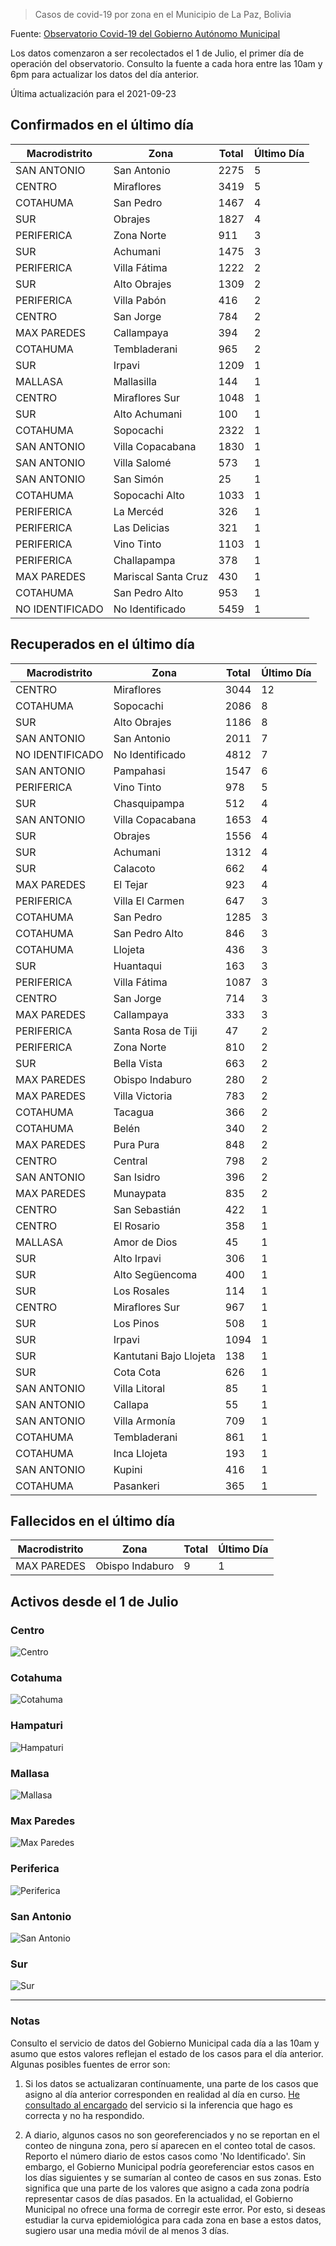 > Casos de covid-19 por zona en el Municipio de La Paz, Bolivia

Fuente: [Observatorio Covid-19 del Gobierno Autónomo Municipal](http://observatoriocovid19.lapaz.bo/observatorio/index.php/datos-abiertos-covid)

Los datos comenzaron a ser recolectados el 1 de Julio, el primer día de operación del observatorio. Consulto la fuente a cada hora entre las 10am y 6pm para actualizar los datos del día anterior.

Última actualización para el 2021-09-23

## Confirmados en el último día

| Macrodistrito   | Zona                |   Total |   Último Día |
|-----------------|---------------------|---------|--------------|
| SAN ANTONIO     | San Antonio         |    2275 |            5 |
| CENTRO          | Miraflores          |    3419 |            5 |
| COTAHUMA        | San Pedro           |    1467 |            4 |
| SUR             | Obrajes             |    1827 |            4 |
| PERIFERICA      | Zona Norte          |     911 |            3 |
| SUR             | Achumani            |    1475 |            3 |
| PERIFERICA      | Villa Fátima        |    1222 |            2 |
| SUR             | Alto Obrajes        |    1309 |            2 |
| PERIFERICA      | Villa Pabón         |     416 |            2 |
| CENTRO          | San Jorge           |     784 |            2 |
| MAX PAREDES     | Callampaya          |     394 |            2 |
| COTAHUMA        | Tembladerani        |     965 |            2 |
| SUR             | Irpavi              |    1209 |            1 |
| MALLASA         | Mallasilla          |     144 |            1 |
| CENTRO          | Miraflores Sur      |    1048 |            1 |
| SUR             | Alto Achumani       |     100 |            1 |
| COTAHUMA        | Sopocachi           |    2322 |            1 |
| SAN ANTONIO     | Villa Copacabana    |    1830 |            1 |
| SAN ANTONIO     | Villa Salomé        |     573 |            1 |
| SAN ANTONIO     | San Simón           |      25 |            1 |
| COTAHUMA        | Sopocachi Alto      |    1033 |            1 |
| PERIFERICA      | La Mercéd           |     326 |            1 |
| PERIFERICA      | Las Delicias        |     321 |            1 |
| PERIFERICA      | Vino Tinto          |    1103 |            1 |
| PERIFERICA      | Challapampa         |     378 |            1 |
| MAX PAREDES     | Mariscal Santa Cruz |     430 |            1 |
| COTAHUMA        | San Pedro Alto      |     953 |            1 |
| NO IDENTIFICADO | No Identificado     |    5459 |            1 |

## Recuperados en el último día

| Macrodistrito   | Zona                   |   Total |   Último Día |
|-----------------|------------------------|---------|--------------|
| CENTRO          | Miraflores             |    3044 |           12 |
| COTAHUMA        | Sopocachi              |    2086 |            8 |
| SUR             | Alto Obrajes           |    1186 |            8 |
| SAN ANTONIO     | San Antonio            |    2011 |            7 |
| NO IDENTIFICADO | No Identificado        |    4812 |            7 |
| SAN ANTONIO     | Pampahasi              |    1547 |            6 |
| PERIFERICA      | Vino Tinto             |     978 |            5 |
| SUR             | Chasquipampa           |     512 |            4 |
| SAN ANTONIO     | Villa Copacabana       |    1653 |            4 |
| SUR             | Obrajes                |    1556 |            4 |
| SUR             | Achumani               |    1312 |            4 |
| SUR             | Calacoto               |     662 |            4 |
| MAX PAREDES     | El Tejar               |     923 |            4 |
| PERIFERICA      | Villa El Carmen        |     647 |            3 |
| COTAHUMA        | San Pedro              |    1285 |            3 |
| COTAHUMA        | San Pedro Alto         |     846 |            3 |
| COTAHUMA        | Llojeta                |     436 |            3 |
| SUR             | Huantaqui              |     163 |            3 |
| PERIFERICA      | Villa Fátima           |    1087 |            3 |
| CENTRO          | San Jorge              |     714 |            3 |
| MAX PAREDES     | Callampaya             |     333 |            3 |
| PERIFERICA      | Santa Rosa de Tiji     |      47 |            2 |
| PERIFERICA      | Zona Norte             |     810 |            2 |
| SUR             | Bella Vista            |     663 |            2 |
| MAX PAREDES     | Obispo Indaburo        |     280 |            2 |
| MAX PAREDES     | Villa Victoria         |     783 |            2 |
| COTAHUMA        | Tacagua                |     366 |            2 |
| COTAHUMA        | Belén                  |     340 |            2 |
| MAX PAREDES     | Pura Pura              |     848 |            2 |
| CENTRO          | Central                |     798 |            2 |
| SAN ANTONIO     | San Isidro             |     396 |            2 |
| MAX PAREDES     | Munaypata              |     835 |            2 |
| CENTRO          | San Sebastián          |     422 |            1 |
| CENTRO          | El Rosario             |     358 |            1 |
| MALLASA         | Amor de Dios           |      45 |            1 |
| SUR             | Alto Irpavi            |     306 |            1 |
| SUR             | Alto Següencoma        |     400 |            1 |
| SUR             | Los Rosales            |     114 |            1 |
| CENTRO          | Miraflores Sur         |     967 |            1 |
| SUR             | Los Pinos              |     508 |            1 |
| SUR             | Irpavi                 |    1094 |            1 |
| SUR             | Kantutani Bajo Llojeta |     138 |            1 |
| SUR             | Cota Cota              |     626 |            1 |
| SAN ANTONIO     | Villa Litoral          |      85 |            1 |
| SAN ANTONIO     | Callapa                |      55 |            1 |
| SAN ANTONIO     | Villa Armonía          |     709 |            1 |
| COTAHUMA        | Tembladerani           |     861 |            1 |
| COTAHUMA        | Inca Llojeta           |     193 |            1 |
| SAN ANTONIO     | Kupini                 |     416 |            1 |
| COTAHUMA        | Pasankeri              |     365 |            1 |

## Fallecidos en el último día

| Macrodistrito   | Zona            |   Total |   Último Día |
|-----------------|-----------------|---------|--------------|
| MAX PAREDES     | Obispo Indaburo |       9 |            1 |

## Activos desde el 1 de Julio

### Centro

![Centro](plots/activos_centro.png)

### Cotahuma

![Cotahuma](plots/activos_cotahuma.png)

### Hampaturi

![Hampaturi](plots/activos_hampaturi.png)

### Mallasa

![Mallasa](plots/activos_mallasa.png)

### Max Paredes

![Max Paredes](plots/activos_max_paredes.png)

### Periferica

![Periferica](plots/activos_periferica.png)

### San Antonio

![San Antonio](plots/activos_san_antonio.png)

### Sur

![Sur](plots/activos_sur.png)

---

### Notas

Consulto el servicio de datos del Gobierno Municipal cada día a las 10am y asumo que estos valores reflejan el estado de los casos para el día anterior. Algunas posibles fuentes de error son:

1. Si los datos se actualizaran contínuamente, una parte de los casos que asigno al día anterior corresponden en realidad al día en curso. [He consultado al encargado](https://twitter.com/mauforonda/status/1278727234765959168) del servicio si la inferencia que hago es correcta y no ha respondido.

2. A diario, algunos casos no son georeferenciados y no se reportan en el conteo de ninguna zona, pero sí aparecen en el conteo total de casos. Reporto el número diario de estos casos como 'No Identificado'.  Sin embargo, el Gobierno Municipal podría georeferenciar estos casos en los días siguientes y se sumarían al conteo de casos en sus zonas. Esto significa que una parte de los valores que asigno a cada zona podría representar casos de días pasados. En la actualidad, el Gobierno Municipal no ofrece una forma de corregir este error. Por esto, si deseas estudiar la curva epidemiológica para cada zona en base a estos datos, sugiero usar una media móvil de al menos 3 días.